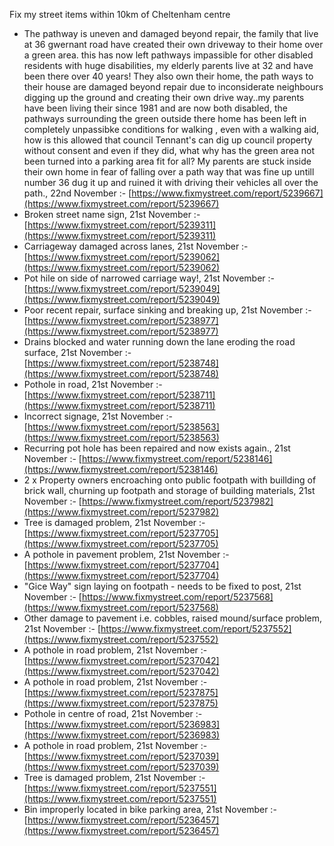 Fix my street items within 10km of Cheltenham centre

<!-- fix_marker starts -->

- The pathway is uneven and damaged beyond repair, the family that live at 36 gwernant road have created their own driveway to their home over a green area. this has now left pathways impassible for other disabled residents with huge disabilities, my elderly parents live at 32 and have been there over 40 years! They also own their home, the path ways to their house are damaged beyond repair due to inconsiderate neighbours digging up the ground and creating their own drive way..my parents have been living their since 1981 and are now both disabled, the pathways surrounding the green outside there home has been left in completely unpassibke conditions for walking , even with a walking aid, how is this allowed that council Tennant's can dig up council property without consent and even if they did, what why has the green area not been turned into a parking area fit for all? My parents are stuck inside their own home in fear of falling over a path way that was fine up untill number 36 dug it up and ruined it with driving their vehicles all over the path., 22nd November :- [https://www.fixmystreet.com/report/5239667](https://www.fixmystreet.com/report/5239667)
- Broken street name sign, 21st November :- [https://www.fixmystreet.com/report/5239311](https://www.fixmystreet.com/report/5239311)
- Carriageway damaged across lanes, 21st November :- [https://www.fixmystreet.com/report/5239062](https://www.fixmystreet.com/report/5239062)
- Pot hile on side of narrowed carriage way!, 21st November :- [https://www.fixmystreet.com/report/5239049](https://www.fixmystreet.com/report/5239049)
- Poor recent repair, surface sinking and breaking up, 21st November :- [https://www.fixmystreet.com/report/5238977](https://www.fixmystreet.com/report/5238977)
- Drains blocked and water running down the lane eroding the road surface, 21st November :- [https://www.fixmystreet.com/report/5238748](https://www.fixmystreet.com/report/5238748)
- Pothole in road, 21st November :- [https://www.fixmystreet.com/report/5238711](https://www.fixmystreet.com/report/5238711)
- Incorrect signage, 21st November :- [https://www.fixmystreet.com/report/5238563](https://www.fixmystreet.com/report/5238563)
- Recurring pot hole has been repaired and now exists again., 21st November :- [https://www.fixmystreet.com/report/5238146](https://www.fixmystreet.com/report/5238146)
- 2 x Property owners encroaching onto public footpath with buillding of brick wall, churning up footpath and storage of building materials, 21st November :- [https://www.fixmystreet.com/report/5237982](https://www.fixmystreet.com/report/5237982)
- Tree is damaged problem, 21st November :- [https://www.fixmystreet.com/report/5237705](https://www.fixmystreet.com/report/5237705)
- A pothole in pavement problem, 21st November :- [https://www.fixmystreet.com/report/5237704](https://www.fixmystreet.com/report/5237704)
- "Gice Way" sign laying on footpath - needs to be fixed to post, 21st November :- [https://www.fixmystreet.com/report/5237568](https://www.fixmystreet.com/report/5237568)
- Other damage to pavement i.e. cobbles, raised mound/surface problem, 21st November :- [https://www.fixmystreet.com/report/5237552](https://www.fixmystreet.com/report/5237552)
- A pothole in road problem, 21st November :- [https://www.fixmystreet.com/report/5237042](https://www.fixmystreet.com/report/5237042)
- A pothole in road problem, 21st November :- [https://www.fixmystreet.com/report/5237875](https://www.fixmystreet.com/report/5237875)
- Pothole in centre of road, 21st November :- [https://www.fixmystreet.com/report/5236983](https://www.fixmystreet.com/report/5236983)
- A pothole in road problem, 21st November :- [https://www.fixmystreet.com/report/5237039](https://www.fixmystreet.com/report/5237039)
- Tree is damaged problem, 21st November :- [https://www.fixmystreet.com/report/5237551](https://www.fixmystreet.com/report/5237551)
- Bin improperly located in bike parking area, 21st November :- [https://www.fixmystreet.com/report/5236457](https://www.fixmystreet.com/report/5236457)

<!-- fix_marker ends -->